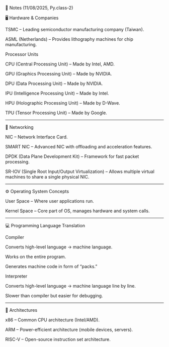 📒 Notes (11/08/2025, Py.class-2)

🖥️ Hardware & Companies

TSMC – Leading semiconductor manufacturing company (Taiwan).

ASML (Netherlands) – Provides lithography machines for chip manufacturing.


Processor Units

CPU (Central Processing Unit) – Made by Intel, AMD.

GPU (Graphics Processing Unit) – Made by NVIDIA.

DPU (Data Processing Unit) – Made by NVIDIA.

IPU (Intelligence Processing Unit) – Made by Intel.

HPU (Holographic Processing Unit) – Made by D-Wave.

TPU (Tensor Processing Unit) – Made by Google.



---

📡 Networking

NIC – Network Interface Card.

SMART NIC – Advanced NIC with offloading and acceleration features.

DPDK (Data Plane Development Kit) – Framework for fast packet processing.

SR-IOV (Single Root Input/Output Virtualization) – Allows multiple virtual machines to share a single physical NIC.



---

⚙️ Operating System Concepts

User Space – Where user applications run.

Kernel Space – Core part of OS, manages hardware and system calls.



---

💻 Programming Language Translation

Compiler

Converts high-level language → machine language.

Works on the entire program.

Generates machine code in form of “packs.”


Interpreter

Converts high-level language → machine language line by line.

Slower than compiler but easier for debugging.




---

🔢 Architectures

x86 – Common CPU architecture (Intel/AMD).

ARM – Power-efficient architecture (mobile devices, servers).

RISC-V – Open-source instruction set architecture.

